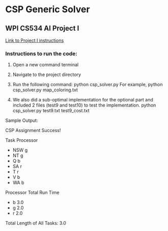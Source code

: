 # CSP Generic Solver
## WPI CS534 AI Project I

[Link to Project I instructions](http://web.cs.wpi.edu/~cs534/s19/Project/) 


### Instructions to run the code:

1) Open a new command terminal
2) Navigate to the project directory
3) Run the following command:
	python csp_solver.py <filename> 
	For example, python csp_solver.py map_coloring.txt

4) We also did a sub-optimal implementation for the optional part and included 2 files (test9 and test10) to test the implementation.
	python csp_solver.py test9.txt test9_cost.txt

Sample Output:

CSP Assignment Success!

 Task	Processor
 * NSW	   g
 * NT	   g
 * Q	   b
 * SA	   r
 * T	   r
 * V	   b
 * WA	   b

Processor	Total Run Time
  * b		     3.0
  * g		     2.0
  * r		     2.0

Total Length of All Tasks: 3.0

